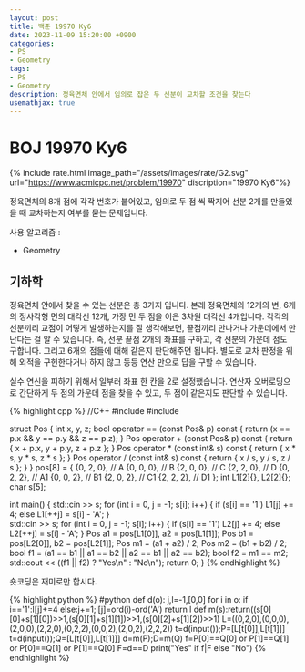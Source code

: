 ```yaml
---
layout: post
title: 백준 19970 Ky6
date: 2023-11-09 15:20:00 +0900
categories:
- PS
- Geometry
tags:
- PS
- Geometry
description: 정육면체 안에서 임의로 잡은 두 선분이 교차할 조건을 찾는다
usemathjax: true
---
```


# BOJ 19970 Ky6

{% include rate.html image_path="/assets/images/rate/G2.svg" url="https://www.acmicpc.net/problem/19970" discription="19970 Ky6"%}

정육면체의 8개 점에 각각 번호가 붙어있고, 임의로 두 점 씩 짝지어 선분 2개를 만들었을 때 교차하는지 여부를 묻는 문제입니다.

사용 알고리즘 :
- Geometry

## 기하학

정육면체 안에서 찾을 수 있는 선분은 총 3가지 입니다. 본래 정육면체의 12개의 변, 6개의 정사각형 면의 대각선 12개, 가장 먼 두 점을 이은 3차원 대각선 4개입니다. 각각의 선분끼리 교점이 어떻게 발생하는지를 잘 생각해보면, 끝점끼리 만나거나 가운데에서 만난다는 걸 알 수 있습니다. 즉, 선분 끝점 2개의 좌표를 구하고, 각 선분의 가운데 점도 구합니다. 그리고 6개의 점들에 대해 같은지 판단해주면 됩니다. 별도로 교차 판정을 위해 외적을 구현한다거나 하지 않고 동등 연산 만으로 답을 구할 수 있습니다.

실수 연신을 피하기 위해서 일부러 좌표 한 칸을 2로 설정했습니다. 연산자 오버로딩으로 간단하게 두 점의 가운데 점을 찾을 수 있고, 두 점이 같은지도 판단할 수 있습니다.

{% highlight cpp %}
//C++
#include <iostream>
#include <algorithm>

struct Pos {
    int x, y, z;
    bool operator == (const Pos& p) const { return (x == p.x && y == p.y && z == p.z); }
    Pos operator + (const Pos& p) const { return { x + p.x, y + p.y, z + p.z }; }
    Pos operator * (const int& s) const { return { x * s, y * s, z * s }; }
    Pos operator / (const int& s) const { return { x / s, y / s, z / s }; }
} pos[8] = {
    {0, 2, 0},  // A
    {0, 0, 0},  // B
    {2, 0, 0},  // C
    {2, 2, 0},  // D
    {0, 2, 2},  // A1
    {0, 0, 2},  // B1
    {2, 0, 2},  // C1
    {2, 2, 2},  // D1
};
int L1[2]{}, L2[2]{};
char s[5];


int main() {
std::cin >> s;
    for (int i = 0, j = -1; s[i]; i++) {
        if (s[i] == '1') L1[j] += 4;
        else L1[++j] = s[i] - 'A';
    }	
    std::cin >> s;
    for (int i = 0, j = -1; s[i]; i++) {
        if (s[i] == '1') L2[j] += 4;
        else L2[++j] = s[i] - 'A';
    }
    Pos a1 = pos[L1[0]], a2 = pos[L1[1]];
    Pos b1 = pos[L2[0]], b2 = pos[L2[1]];
    Pos m1 = (a1 + a2) / 2;
    Pos m2 = (b1 + b2) / 2;
    bool f1 = (a1 == b1 || a1 == b2 || a2 == b1 || a2 == b2);
    bool f2 = m1 == m2;
    std::cout << ((f1 || f2) ? "Yes\n" : "No\n");
    return 0;
}
{% endhighlight %}

숏코딩은 재미로만 합시다.

{% highlight python %}
#python
def d(o):
 j,l=-1,[0,0]
 for i in o:
  if i=='1':l[j]+=4
  else:j+=1;l[j]=ord(i)-ord('A')
 return l
def m(s):return((s[0][0]+s[1][0])>>1,(s[0][1]+s[1][1])>>1,(s[0][2]+s[1][2])>>1)
L=((0,2,0),(0,0,0),(2,0,0),(2,2,0),(0,2,2),(0,0,2),(2,0,2),(2,2,2))
t=d(input());P=[L[t[0]],L[t[1]]]
t=d(input());Q=[L[t[0]],L[t[1]]]
d=m(P);D=m(Q)
f=P[0]==Q[0] or P[1]==Q[1] or P[0]==Q[1] or P[1]==Q[0]
F=d==D
print("Yes" if f|F else "No")
{% endhighlight %}
